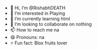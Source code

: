 - 👋 Hi, I’m @RishabhDEATH
- 👀 I’m interested in Playing
- 🌱 I’m currently learning html
- 💞️ I’m looking to collaborate on nothing
- 📫 How to reach me na
- 😄 Pronouns: na
- ⚡ Fun fact: Blox fruits lover

<!---
RishabhDEATH/RishabhDEATH is a ✨ special ✨ repository because its `README.md` (this file) appears on your GitHub profile.
You can click the Preview link to take a look at your changes.
--->
